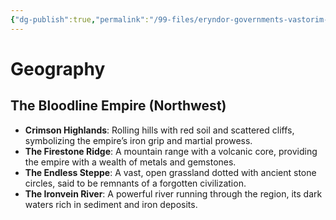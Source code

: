 ```yaml
---
{"dg-publish":true,"permalink":"/99-files/eryndor-governments-vastorim-the-bloodline-empire/"}
---
```



# Geography
## **The Bloodline Empire (Northwest)**

- **Crimson Highlands**: Rolling hills with red soil and scattered cliffs, symbolizing the empire’s iron grip and martial prowess.
- **The Firestone Ridge**: A mountain range with a volcanic core, providing the empire with a wealth of metals and gemstones.
- **The Endless Steppe**: A vast, open grassland dotted with ancient stone circles, said to be remnants of a forgotten civilization.
- **The Ironvein River**: A powerful river running through the region, its dark waters rich in sediment and iron deposits.